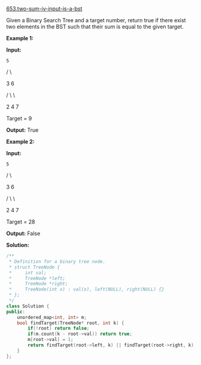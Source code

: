 [653.two-sum-iv-input-is-a-bst](https://leetcode.com/problems/two-sum-iv-input-is-a-bst/)  

Given a Binary Search Tree and a target number, return true if there exist two elements in the BST such that their sum is equal to the given target.

**Example 1:**

  
**Input:** 
  
    5
  
   / \\
  
  3   6
  
 / \\   \\
  
2   4   7
  

  
Target = 9
  

  
**Output:** True
  

**Example 2:**

  
**Input:** 
  
    5
  
   / \\
  
  3   6
  
 / \\   \\
  
2   4   7
  

  
Target = 28
  

  
**Output:** False  



**Solution:**  

```cpp
/**
 * Definition for a binary tree node.
 * struct TreeNode {
 *     int val;
 *     TreeNode *left;
 *     TreeNode *right;
 *     TreeNode(int x) : val(x), left(NULL), right(NULL) {}
 * };
 */
class Solution {
public:
    unordered_map<int, int> m;
    bool findTarget(TreeNode* root, int k) {
        if(!root) return false;
        if(m.count(k - root->val)) return true;
        m[root->val] = 1;
        return findTarget(root->left, k) || findTarget(root->right, k);
    }
};
```
      